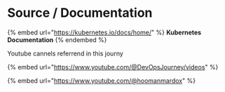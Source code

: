 # Source / Documentation

{% embed url="https://kubernetes.io/docs/home/" %}
**Kubernetes Documentation**
{% endembed %}

Youtube cannels referrend in this journy

{% embed url="https://www.youtube.com/@DevOpsJourney/videos" %}

{% embed url="https://www.youtube.com/@hoomanmardox" %}

